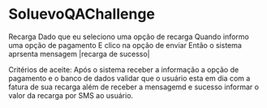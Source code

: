 # SoluevoQAChallenge
Recarga
Dado que eu seleciono uma opção de recarga
Quando informo uma opção de pagamento
E clico na opção de enviar
Então o sistema aprsenta mensagem
|recarga de sucesso|

Critérios de aceite:
Após o sistema receber a informação a opção de pagamento e o banco de dados validar que o usuário esta em dia com a fatura de sua recarga além de receber a mensagemd e sucesso informar o valor da recarga por SMS ao usuário.
